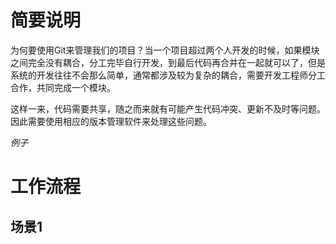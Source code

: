 # 简要说明

为何要使用Git来管理我们的项目？当一个项目超过两个人开发的时候，如果模块之间完全没有耦合，分工完毕自行开发，到最后代码再合并在一起就可以了，但是系统的开发往往不会那么简单，通常都涉及较为复杂的耦合，需要开发工程师分工合作，共同完成一个模块。

这样一来，代码需要共享，随之而来就有可能产生代码冲突、更新不及时等问题。因此需要使用相应的版本管理软件来处理这些问题。
 
 *例子*
 
 
 

# 工作流程

## 场景1